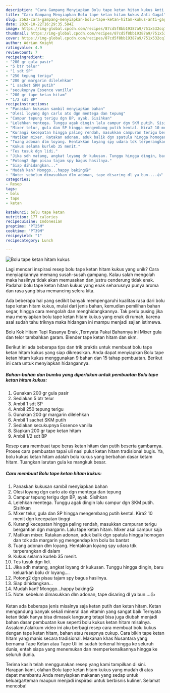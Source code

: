 ```yaml
---
description: "Cara Gampang Menyiapkan Bolu tape ketan hitam kukus Anti Gagal"
title: "Cara Gampang Menyiapkan Bolu tape ketan hitam kukus Anti Gagal"
slug: 2562-cara-gampang-menyiapkan-bolu-tape-ketan-hitam-kukus-anti-gagal
date: 2020-10-22T16:29:35.584Z
image: https://img-global.cpcdn.com/recipes/87cd5f8bb19387a9/751x532cq70/bolu-tape-ketan-hitam-kukus-foto-resep-utama.jpg
thumbnail: https://img-global.cpcdn.com/recipes/87cd5f8bb19387a9/751x532cq70/bolu-tape-ketan-hitam-kukus-foto-resep-utama.jpg
cover: https://img-global.cpcdn.com/recipes/87cd5f8bb19387a9/751x532cq70/bolu-tape-ketan-hitam-kukus-foto-resep-utama.jpg
author: Adrian Knight
ratingvalue: 4.9
reviewcount: 7
recipeingredient:
- "200 gr gula pasir"
- "5 btr telur"
- "1 sdt SP"
- "250 tepung terigu"
- "200 gr margarin dilelehkan"
- "1 sachet SKM putih"
- "secukupnya Essence vanilla"
- "200 gr tape ketan hitam"
- "1/2 sdt BP"
recipeinstructions:
- "Panaskan kukusan sambil menyiapkan bahan"
- "Olesi loyang dgn carlo ato dgn mentega dan tepung"
- "Campur tepung terigu dgn BP, ayak. Sisihkan"
- "Lelehkan mentega. Tunggu agak dingin lalu campur dgn SKM putih. Sisihkan"
- "Mixer telur, gula dan SP hingga mengembang putih kental. Kira2 10 menit dgn kecepatan tinggi"
- "Kurangi kecepatan hingga paling rendah, masukkan campuran terigu bergantian dgn margarin. Lalu tape ketan hitam. Mixer asal campur saja"
- "Matikan mixer. Ratakan adonan, aduk balik dgn spatula hingga homogen dan tdk ada margarin yg mengendap krn bolu bs bantat"
- "Tuang adonan dlm loyang. Hentakkan loyang spy udara tdk terperangkan di dalam"
- "Kukus selama kurleb 35 menit."
- "Tes tusuk dgn lidi."
- "Jika sdh matang, angkat loyang dr kukusan. Tunggu hingga dingin, baru keluarkan bolu dr loyang...."
- "Potong2 dgn pisau tajam spy bagus hasilnya."
- "Siap dihidangkan..."
- "Mudah kan? Monggo...happy baking😘"
- "Note: sebelum dimasukkan dlm adonan, tape disaring dl ya bun....👍"
categories:
- Resep
tags:
- bolu
- tape
- ketan

katakunci: bolu tape ketan 
nutrition: 177 calories
recipecuisine: Indonesian
preptime: "PT25M"
cooktime: "PT39M"
recipeyield: "1"
recipecategory: Lunch

---
```



![Bolu tape ketan hitam kukus](https://img-global.cpcdn.com/recipes/87cd5f8bb19387a9/751x532cq70/bolu-tape-ketan-hitam-kukus-foto-resep-utama.jpg)

Lagi mencari inspirasi resep bolu tape ketan hitam kukus yang unik? Cara menyiapkannya memang susah-susah gampang. Kalau salah mengolah maka hasilnya tidak akan memuaskan dan justru cenderung tidak enak. Padahal bolu tape ketan hitam kukus yang enak seharusnya punya aroma dan rasa yang bisa memancing selera kita.

Ada beberapa hal yang sedikit banyak mempengaruhi kualitas rasa dari bolu tape ketan hitam kukus, mulai dari jenis bahan, kemudian pemilihan bahan segar, hingga cara mengolah dan menghidangkannya. Tak perlu pusing jika mau menyiapkan bolu tape ketan hitam kukus yang enak di rumah, karena asal sudah tahu triknya maka hidangan ini mampu menjadi sajian istimewa.

Bolu Kok Hitam Tapi Rasanya Enak ,Ternyata Pakai Bahannya ini Mixer gula dan telor tambahkan garam. Blender tape ketan hitam dan skm.


Berikut ini ada beberapa tips dan trik praktis untuk membuat bolu tape ketan hitam kukus yang siap dikreasikan. Anda dapat menyiapkan Bolu tape ketan hitam kukus menggunakan 9 bahan dan 15 tahap pembuatan. Berikut ini cara untuk menyiapkan hidangannya.

<!--inarticleads1-->

##### Bahan-bahan dan bumbu yang diperlukan untuk pembuatan Bolu tape ketan hitam kukus:

1. Gunakan 200 gr gula pasir
1. Sediakan 5 btr telur
1. Ambil 1 sdt SP
1. Ambil 250 tepung terigu
1. Gunakan 200 gr margarin dilelehkan
1. Ambil 1 sachet SKM putih
1. Sediakan secukupnya Essence vanilla
1. Siapkan 200 gr tape ketan hitam
1. Ambil 1/2 sdt BP


Resep cara membuat tape beras ketan hitam dan putih beserta gambarnya. Proses cara pembuatan tapai uli nasi pulut ketan hitam tradisional bugis. Ya, bolu kukus ketan hitam adalah bolu kukus yang berbahan dasar ketam hitam. Tuangkan larutan gula ke mangkuk besar. 

<!--inarticleads2-->

##### Cara membuat Bolu tape ketan hitam kukus:

1. Panaskan kukusan sambil menyiapkan bahan
1. Olesi loyang dgn carlo ato dgn mentega dan tepung
1. Campur tepung terigu dgn BP, ayak. Sisihkan
1. Lelehkan mentega. Tunggu agak dingin lalu campur dgn SKM putih. Sisihkan
1. Mixer telur, gula dan SP hingga mengembang putih kental. Kira2 10 menit dgn kecepatan tinggi
1. Kurangi kecepatan hingga paling rendah, masukkan campuran terigu bergantian dgn margarin. Lalu tape ketan hitam. Mixer asal campur saja
1. Matikan mixer. Ratakan adonan, aduk balik dgn spatula hingga homogen dan tdk ada margarin yg mengendap krn bolu bs bantat
1. Tuang adonan dlm loyang. Hentakkan loyang spy udara tdk terperangkan di dalam
1. Kukus selama kurleb 35 menit.
1. Tes tusuk dgn lidi.
1. Jika sdh matang, angkat loyang dr kukusan. Tunggu hingga dingin, baru keluarkan bolu dr loyang....
1. Potong2 dgn pisau tajam spy bagus hasilnya.
1. Siap dihidangkan...
1. Mudah kan? Monggo...happy baking😘
1. Note: sebelum dimasukkan dlm adonan, tape disaring dl ya bun....👍


Ketan ada beberapa jenis misalnya saja ketan putih dan ketan hitam. Ketan mengandung banyak sekali mineral dan vitamin yang sangat baik Ternyata ketan tidak hanya bisa dimasak langsung tetapi bisa juga diubah menjadi bahan dasar pembuatan kue seperti bolu kukus ketan hitam misalnya. Assalamu&#39;alaikum video ini aku berbagi resep cara membuat bolu kukus dengan tape ketan hitam, bahan atau resepnya cukup. Cara bikin tape ketan hitam yang manis secara tradisional. Makanan khas Nusantara yang bernama Tape Ketan atau Tape Uli ini sudah terkenal hingga ke seluruh dunia, entah siapa yang menemukan dan memperkenalkannya hingga ke seluruh dunia. 

Terima kasih telah menggunakan resep yang kami tampilkan di sini. Harapan kami, olahan Bolu tape ketan hitam kukus yang mudah di atas dapat membantu Anda menyiapkan makanan yang sedap untuk keluarga/teman maupun menjadi inspirasi untuk berbisnis kuliner. Selamat mencoba!
